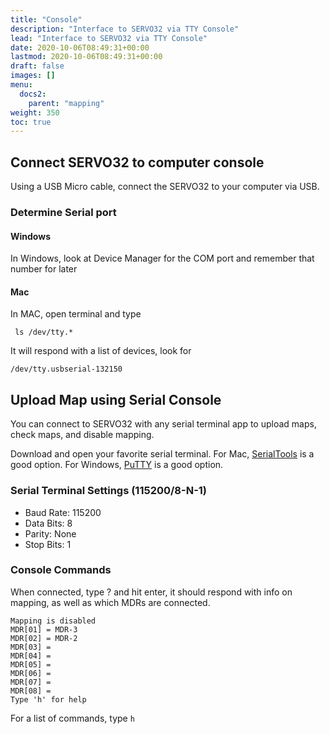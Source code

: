 ```yaml
---
title: "Console"
description: "Interface to SERVO32 via TTY Console"
lead: "Interface to SERVO32 via TTY Console"
date: 2020-10-06T08:49:31+00:00
lastmod: 2020-10-06T08:49:31+00:00
draft: false
images: []
menu:
  docs2:
    parent: "mapping"
weight: 350
toc: true
---
```


## Connect SERVO32 to computer console

Using a USB Micro cable, connect the SERVO32 to your computer via USB.

### Determine Serial port

#### Windows

In Windows, look at Device Manager for the COM port and remember that number for later

#### Mac

In MAC, open terminal and type

``` ls /dev/tty.*```

It will respond with a list of devices, look for

```/dev/tty.usbserial-132150```

## Upload Map using Serial Console

You can connect to SERVO32 with any serial terminal app to upload maps, check maps, and disable mapping.

Download and open your favorite serial terminal. For Mac, [SerialTools](https://apps.apple.com/us/app/serialtools/id611021963) is a good option. For Windows, [PuTTY](https://www.putty.org) is a good option.

### Serial Terminal Settings (115200/8-N-1)

- Baud Rate: 115200
- Data Bits: 8
- Parity: None
- Stop Bits: 1

### Console Commands

When connected, type ? and hit enter, it should respond with info on mapping, as well as which MDRs are connected.

```text
Mapping is disabled
MDR[01] = MDR-3
MDR[02] = MDR-2
MDR[03] =
MDR[04] =
MDR[05] =
MDR[06] =
MDR[07] =
MDR[08] =
Type 'h' for help
```

For a list of commands, type ```h```